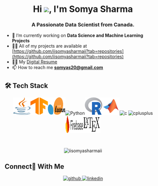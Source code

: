 <h1 align="center">Hi <img src="https://github.com/TheDudeThatCode/TheDudeThatCode/blob/master/Assets/Hi.gif" width="29px">, I'm Somya Sharma</h1>
<h3 align="center">A Passionate Data Scientist from Canada.</h3>


- 🔭 I’m currently working on **Data Science and Machine Learning Projects**
- 👨‍💻 All of my projects are available at [https://github.com/iisomyasharmaii?tab=repositories](https://github.com/iisomyasharmaii?tab=repositories)
- 👨‍💻 My [Digital Resume](https://iisomyasharmaii.github.io) 
- 📫 How to reach me   **somyas20@gmail.com**

##  🛠 Tech Stack

<p align="center"><img src="https://raw.githubusercontent.com/gilbarbara/logos/master/logos/java.svg" alt="java" width="56" height="56"/><img src="https://raw.githubusercontent.com/iisomyasharmaii/iisomyasharmaii/main/tensorflow.svg" alt="tensorflow" width="56" height="56"/><img src="https://raw.githubusercontent.com/iisomyasharmaii/iisomyasharmaii/main/Scikit_learn.svg" alt="Scikit_learn" width="56" height="56"/><img src="https://raw.githubusercontent.com/gilbarbara/logos/master/logos/python.svg" alt="Python" width="56" height="56"/><img src="https://raw.githubusercontent.com/iisomyasharmaii/iisomyasharmaii/main/R.svg" alt="R" width="56" height="56"/><img src="https://raw.githubusercontent.com/iisomyasharmaii/iisomyasharmaii/main/matlab.svg" alt="matlab" width="56" height="56"/><img src="https://raw.githubusercontent.com/gilbarbara/logos/master/logos/c.svg" alt="c" width="56" height="56"/> <img src="https://raw.githubusercontent.com/gilbarbara/logos/master/logos/c-plusplus.svg" alt="cplusplus" width="56" height="56"/><img src="https://raw.githubusercontent.com/gilbarbara/logos/master/logos/firebase.svg" 
alt="Firebase" width="56" height="56"/><img src="https://raw.githubusercontent.com/iisomyasharmaii/iisomyasharmaii/main/LaTeX.svg" alt="LaTeX" width="56" height="56"/>
 
 </p>

<div align="center">
</p>
<br>
<p><img src="https://github-readme-stats.vercel.app/api/top-langs?username=iisomyasharmaii&show_icons=true&locale=en&layout=compact&hide=jupyter%20notebook,purebasic,html" alt="iisomyasharmaii"/></p>
</div> 

 ## Connect🙌 With Me
<div align="center">
<a href="https://github.com/iisomyasharmaii" target="_blank">
<img src=https://img.shields.io/badge/github-%2324292e.svg?&style=for-the-badge&logo=github&logoColor=white alt=github style="margin-bottom: 5px;" />
</a>
<a href="https://ca.linkedin.com/in/somya-sharma-86a5ba130" target="_blank">
<img src=https://img.shields.io/badge/linkedin-%231E77B5.svg?&style=for-the-badge&logo=linkedin&logoColor=white alt=linkedin style="margin-bottom: 5px;" />
</a>
</div> 

<!--
-->

